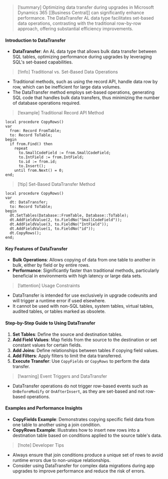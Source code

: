 >[!summary]
>Optimizing data transfer during upgrades in Microsoft Dynamics 365 [[Business Central]] can significantly enhance performance. The DataTransfer AL data type facilitates set-based data operations, contrasting with the traditional row-by-row approach, offering substantial efficiency improvements.

#### Introduction to DataTransfer
- **DataTransfer**: An AL data type that allows bulk data transfer between SQL tables, optimizing performance during upgrades by leveraging SQL's set-based capabilities.

>[!info] Traditional vs. Set-Based Data Operations
- Traditional methods, such as using the record API, handle data row by row, which can be inefficient for large data volumes.
- The DataTransfer method employs set-based operations, generating SQL code that handles bulk data transfers, thus minimizing the number of database operations required.

>[!example] Traditional Record API Method
```al
local procedure CopyRows()
var
  from: Record FromTable;
  to: Record ToTable;
begin
  if from.Find() then
    repeat
      to.SmallCodeField := from.SmallCodeField;
      to.IntField := from.IntField;
      to.id := from.id;
      to.Insert();
    until from.Next() = 0;
end;
```

>[!tip] Set-Based DataTransfer Method
```al
local procedure CopyRows()
var
  dt: DataTransfer;
  to: Record ToTable;
begin
  dt.SetTables(Database::FromTable, Database::ToTable);
  dt.AddFieldValue(2, to.FieldNo("SmallCodeField"));
  dt.AddFieldValue(3, to.FieldNo("IntField"));
  dt.AddFieldValue(1, to.FieldNo("id"));
  dt.CopyRows();
end;
```

#### Key Features of DataTransfer
- **Bulk Operations**: Allows copying of data from one table to another in bulk, either by field or by entire rows.
- **Performance**: Significantly faster than traditional methods, particularly beneficial in environments with high latency or large data sets.

>[!attention] Usage Constraints
- DataTransfer is intended for use exclusively in upgrade codeunits and will trigger a runtime error if used elsewhere.
- It cannot be used with non-SQL tables, system tables, virtual tables, audited tables, or tables marked as obsolete.

#### Step-by-Step Guide to Using DataTransfer
1. **Set Tables**: Define the source and destination tables.
2. **Add Field Values**: Map fields from the source to the destination or set constant values for certain fields.
3. **Add Joins**: Define relationships between tables if copying field values.
4. **Add Filters**: Apply filters to limit the data transferred.
5. **Execute Transfer**: Use `CopyFields` or `CopyRows` to perform the data transfer.

>[!warning] Event Triggers and DataTransfer
- DataTransfer operations do not trigger row-based events such as `OnBeforeModify` or `OnAfterInsert`, as they are set-based and not row-based operations.

#### Examples and Performance Insights
- **CopyFields Example**: Demonstrates copying specific field data from one table to another using a join condition.
- **CopyRows Example**: Illustrates how to insert new rows into a destination table based on conditions applied to the source table's data.

>[!note] Developer Tips
- Always ensure that join conditions produce a unique set of rows to avoid runtime errors due to non-unique relationships.
- Consider using DataTransfer for complex data migrations during app upgrades to improve performance and reduce the risk of errors.